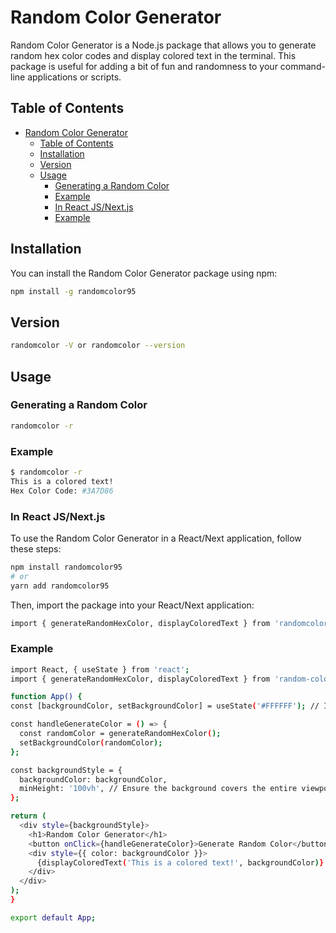 # Random Color Generator

Random Color Generator is a Node.js package that allows you to generate random hex color codes and display colored text in the terminal. This package is useful for adding a bit of fun and randomness to your command-line applications or scripts.

## Table of Contents

- [Random Color Generator](#random-color-generator)
  - [Table of Contents](#table-of-contents)
  - [Installation](#installation)
  - [Version](#version)
  - [Usage](#usage)
    - [Generating a Random Color](#generating-a-random-color)
    - [Example](#example)
    - [In React JS/Next.js](#in-react-jsnextjs)
    - [Example](#example-1)

## Installation

You can install the Random Color Generator package using npm:

```bash
npm install -g randomcolor95
```
## Version

```bash
randomcolor -V or randomcolor --version
```

## Usage

### Generating a Random Color

```bash
randomcolor -r
```

### Example
```bash
$ randomcolor -r
This is a colored text!
Hex Color Code: #3A7D86
```

### In React JS/Next.js

To use the Random Color Generator in a React/Next application, follow these steps:

```bash
npm install randomcolor95
# or
yarn add randomcolor95
```
  
  Then, import the package into your React/Next application:
  
  ```bash
  import { generateRandomHexColor, displayColoredText } from 'randomcolor95';
  ```
  ### Example
  ```bash
  import React, { useState } from 'react';
import { generateRandomHexColor, displayColoredText } from 'random-color-generator';

function App() {
  const [backgroundColor, setBackgroundColor] = useState('#FFFFFF'); // Initial background color

  const handleGenerateColor = () => {
    const randomColor = generateRandomHexColor();
    setBackgroundColor(randomColor);
  };

  const backgroundStyle = {
    backgroundColor: backgroundColor,
    minHeight: '100vh', // Ensure the background covers the entire viewport height
  };

  return (
    <div style={backgroundStyle}>
      <h1>Random Color Generator</h1>
      <button onClick={handleGenerateColor}>Generate Random Color</button>
      <div style={{ color: backgroundColor }}>
        {displayColoredText('This is a colored text!', backgroundColor)}
      </div>
    </div>
  );
}

export default App;
```


